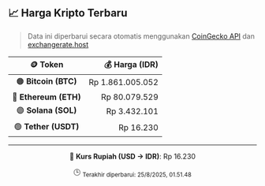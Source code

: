 

<!-- HARGA_KRIPTO -->
## 📈 Harga Kripto Terbaru

> Data ini diperbarui secara otomatis menggunakan [CoinGecko API](https://www.coingecko.com/) dan [exchangerate.host](https://exchangerate.host/)

<div align="center">

| 🪙 Token | 💰 Harga (IDR) |
|:------:|---------------:|
| 🟠 **Bitcoin (BTC)**   | Rp 1.861.005.052 |
| 🔵 **Ethereum (ETH)**  | Rp 80.079.529 |
| 🟣 **Solana (SOL)**    | Rp 3.432.101 |
| 🟢 **Tether (USDT)**   | Rp 16.230 |

---

💱 **Kurs Rupiah (USD → IDR)**: Rp 16.230

🕒 <sub>Terakhir diperbarui: 25/8/2025, 01.51.48</sub>

</div>
<!-- /HARGA_KRIPTO -->